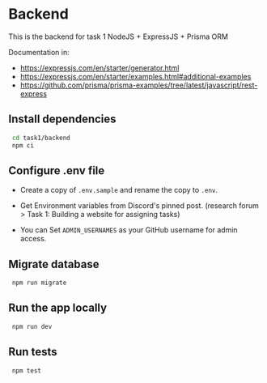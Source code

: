 # Backend

This is the backend for task 1 NodeJS + ExpressJS + Prisma ORM

Documentation in:

- <https://expressjs.com/en/starter/generator.html>
- <https://expressjs.com/en/starter/examples.html#additional-examples>
- <https://github.com/prisma/prisma-examples/tree/latest/javascript/rest-express>

## Install dependencies

```bash
 cd task1/backend
 npm ci
```

## Configure .env file

- Create a copy of `.env.sample` and rename the copy to `.env`.

- Get Environment variables from Discord's pinned post. (research forum > Task 1: Building a website for assigning tasks)
- You can Set `ADMIN_USERNAMES` as your GitHub username for admin access.

## Migrate database

```bash
 npm run migrate
```

## Run the app locally

```bash
 npm run dev
```

## Run tests

```bash
 npm test
```
